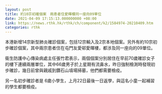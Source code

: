 ```yaml
---
layout: post
title: 約10宗初確個案　兩患者住愛暉樓同一座向09單位
date: 2021-04-09 17:15:13.000000000 +08:00
link: https://news.rthk.hk/rthk/ch/component/k2/1584974-20210409.htm
categories: rthk
---
```


本港新增14宗新型肺炎確診個案，包括12宗輸入及2宗本地個案。另外有約10宗初步確診個案，其中兩宗患者住在屯門友愛邨愛暉樓，都涉及同一座向的09單位。

衞生防護中心傳染病處主任張竹君表示，兩個個案分別居住在早前70歲確診女子的樓下連續兩層單位，其中66歲男子於上星期有流鼻水，昨日強制檢測時發現初步確診，幾日前曾與親戚到鑽石山墳場掃墓，他們都需要檢疫。

另一名初步確診者是 6歲小學生，上月22日最後一日返學，與這名小童一起補習的學生都要檢疫。
